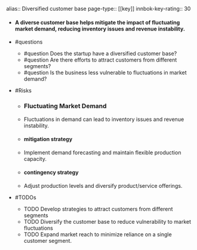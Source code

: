 alias:: Diversified customer base
page-type:: [[key]]
innbok-key-rating:: 30
- #### A diverse customer base helps mitigate the impact of fluctuating market demand, reducing inventory issues and revenue instability.
- #questions
  - #question Does the startup have a diversified customer base?
  - #question Are there efforts to attract customers from different segments?
  - #question Is the business less vulnerable to fluctuations in market demand?
- #Risks

  - ### Fluctuating Market Demand
  - Fluctuations in demand can lead to inventory issues and revenue instability.
  - #### mitigation strategy
  - Implement demand forecasting and maintain flexible production capacity.
  - #### contingency strategy
  - Adjust production levels and diversify product/service offerings.
- #TODOs
  - TODO Develop strategies to attract customers from different segments
  - TODO  Diversify the customer base to reduce vulnerability to market fluctuations
  - TODO  Expand market reach to minimize reliance on a single customer segment.


